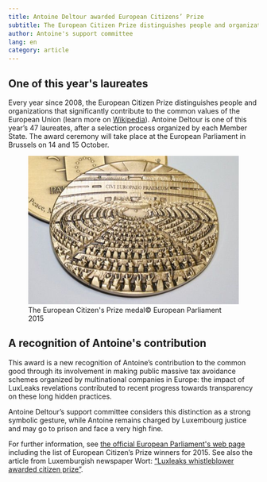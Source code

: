 ```yaml
---
title: Antoine Deltour awarded European Citizens’ Prize
subtitle: The European Citizen Prize distinguishes people and organizations that significantly contribute to the common values of the European Union.
author: Antoine's support committee
lang: en
category: article
---
```


## One of this year's laureates

Every year since 2008, the European Citizen Prize distinguishes people and organizations that significantly contribute to the common values of the European Union (learn more on [Wikipedia](https://en.wikipedia.org/wiki/European_Citizens%27_Prize)). Antoine Deltour is one of this year’s 47 laureates, after a selection process organized by each Member State. The award ceremony will take place at the European Parliament in Brussels on 14 and 15 October.

<figure>
  <img src="/images/news/2015-06-22-citizen-price-medal.jpg" alt="The European Citizen's Prize medal"/>
  <figcaption><span class="figure__title">The European Citizen's Prize medal</span><span class="figure__copyright">&copy; European Parliament 2015</span></figcaption>
</figure>

## A recognition of Antoine's contribution

This award is a new recognition of Antoine’s contribution to the common good through its involvement in making public massive tax avoidance schemes organized by multinational companies in Europe: the impact of LuxLeaks revelations contributed to recent progress towards transparency on these long hidden practices.

Antoine Deltour’s support committee considers this distinction as a strong symbolic gesture, while Antoine remains charged by Luxembourg justice and may go to prison and face a very high fine.

For further information, see [the official European Parliament's web page](http://www.europarl.europa.eu/news/en/news-room/content/20150604STO62606/html/European-Citizen%27s-Prize-honouring-engaged-Europeans) including the list of European Citizen’s Prize winners for 2015. See also the article from Luxemburgish newspaper Wort: [“Luxleaks whistleblower awarded citizen prize”](http://www.wort.lu/en/international/european-citizen-award-2015-luxleaks-whistleblower-awarded-citizen-prize-557068c40c88b46a8ce5a8db).

